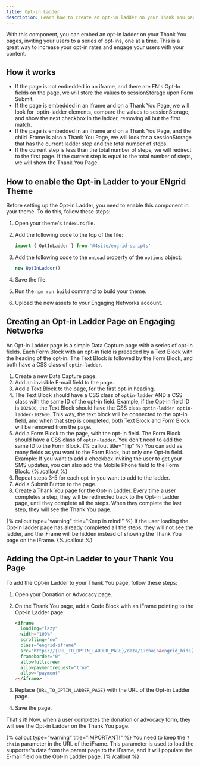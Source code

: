 ```yaml
---
title: Opt-in Ladder
description: Learn how to create an opt-in ladder on your Thank You pages.
---
```


With this component, you can embed an opt-in ladder on your Thank You pages, inviting your users to a series of opt-ins, one at a time. This is a great way to increase your opt-in rates and engage your users with your content.

## How it works

- If the page is not embedded in an iframe, and there are EN's Opt-In fields on the page, we will store the values to sessionStorage upon Form Submit.
- If the page is embedded in an iframe and on a Thank You Page, we will look for .optin-ladder elements, compare the values to sessionStorage, and show the next checkbox in the ladder, removing all but the first match.
- If the page is embedded in an iframe and on a Thank You Page, and the child iFrame is also a Thank You Page, we will look for a sessionStorage that has the current ladder step and the total number of steps.
- If the current step is less than the total number of steps, we will redirect to the first page. If the current step is equal to the total number of steps, we will show the Thank You Page.

## How to enable the Opt-in Ladder to your ENgrid Theme

Before setting up the Opt-in Ladder, you need to enable this component in your theme. To do this, follow these steps:

1. Open your theme's `index.ts` file.
2. Add the following code to the top of the file:

   ```ts
   import { OptInLadder } from '@4site/engrid-scripts'
   ```

3. Add the following code to the `onLoad` property of the `options` object:

   ```ts
   new OptInLadder()
   ```

4. Save the file.
5. Run the `npm run build` command to build your theme.
6. Upload the new assets to your Engaging Networks account.

## Creating an Opt-in Ladder Page on Engaging Networks

An Opt-in Ladder page is a simple Data Capture page with a series of opt-in fields. Each Form Block with an opt-in field is preceded by a Text Block with the heading of the opt-in. The Text Block is followed by the Form Block, and both have a CSS class of `optin-ladder`.

1. Create a new Data Capture page.
2. Add an invisible E-mail field to the page.
3. Add a Text Block to the page, for the first opt-in heading.
4. The Text Block should have a CSS class of `optin-ladder` AND a CSS class with the same ID of the opt-in field. Example, if the Opt-in field ID is `102600`, the Text Block should have the CSS class `optin-ladder optin-ladder-102600`. This way, the text block will be connected to the opt-in field, and when that step is completed, both Text Block and Form Block will be removed from the page.
5. Add a Form Block to the page, with the opt-in field. The Form Block should have a CSS class of `optin-ladder`. You don't need to add the same ID to the Form Block.
   {% callout title="Tip" %}
   You can add as many fields as you want to the Form Block, but only one Opt-in field.
   Example: If you want to add a checkbox inviting the user to get your SMS updates, you can also add the Mobile Phone field to the Form Block.
   {% /callout %}
6. Repeat steps 3-5 for each opt-in you want to add to the ladder.
7. Add a Submit Button to the page.
8. Create a Thank You page for the Opt-in Ladder. Every time a user completes a step, they will be redirected back to the Opt-in Ladder page, until they complete all the steps. When they complete the last step, they will see the Thank You page.

{% callout type="warning" title="Keep in mind!" %}
If the user loading the Opt-In ladder page has already completed all the steps, they will not see the ladder, and the iFrame will be hidden instead of showing the Thank You page on the iFrame.
{% /callout %}

## Adding the Opt-in Ladder to your Thank You Page

To add the Opt-in Ladder to your Thank You page, follow these steps:

1. Open your Donation or Advocacy page.
2. On the Thank You page, add a Code Block with an iFrame pointing to the Opt-in Ladder page:

   ```html
   <iframe
     loading="lazy"
     width="100%"
     scrolling="no"
     class="engrid-iframe"
     src="https://{URL_TO_OPTIN_LADDER_PAGE}/data/1?chain&engrid_hide[body-headerOutside]=class&engrid_hide[body-banner]=class&engrid_hide[content-footer]=class&engrid_hide[page-backgroundImage]=class"
     frameborder="0"
     allowfullscreen
     allowpaymentrequest="true"
     allow="payment"
   ></iframe>
   ```

3. Replace `{URL_TO_OPTIN_LADDER_PAGE}` with the URL of the Opt-in Ladder page.
4. Save the page.

That's it! Now, when a user completes the donation or advocacy form, they will see the Opt-in Ladder on the Thank You page.

{% callout type="warning" title="IMPORTANT!" %}
You need to keep the `?chain` parameter in the URL of the iFrame. This parameter is used to load the supporter's data from the parent page to the iFrame, and it will populate the E-mail field on the Opt-in Ladder page.
{% /callout %}
